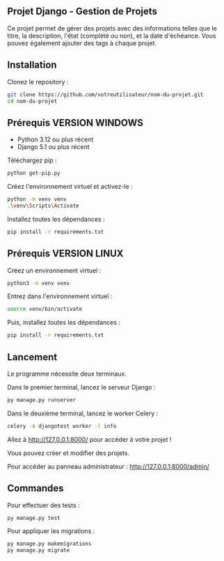 ## Projet Django - Gestion de Projets
Ce projet permet de gérer des projets avec des informations telles que le titre, la description, l'état (complété ou non), et la date d'échéance. Vous pouvez également ajouter des tags à chaque projet.

## Installation
Clonez le repository :

```bash
git clone https://github.com/votreutilisateur/nom-du-projet.git
cd nom-du-projet
```
## Prérequis VERSION WINDOWS
- Python 3.12 ou plus récent
- Django 5.1 ou plus récent
  
Téléchargez pip :
```bash
python get-pip.py
```
Créez l'environnement virtuel et activez-le :

```bash
python -m venv venv
.\venv\Scripts\Activate
```
Installez toutes les dépendances :

```bash
pip install -r requirements.txt
```
## Prérequis VERSION LINUX
Créez un environnement virtuel :

```bash
python3 -m venv venv
```
Entrez dans l'environnement virtuel :

```bash
source venv/bin/activate
```
Puis, installez toutes les dépendances :

```bash
pip install -r requirements.txt
```
## Lancement
Le programme nécessite deux terminaux.

Dans le premier terminal, lancez le serveur Django :
```bash
py manage.py runserver
```
Dans le deuxième terminal, lancez le worker Celery :

```bash
celery -A djangotest worker -l info
```
Allez à http://127.0.0.1:8000/ pour accéder à votre projet !

Vous pouvez créer et modifier des projets.

Pour accéder au panneau administrateur : http://127.0.0.1:8000/admin/

## Commandes
Pour effectuer des tests :

```bash
py manage.py test
```
Pour appliquer les migrations :

```bash
py manage.py makemigrations
py manage.py migrate
```
